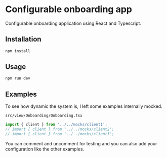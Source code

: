 # Configurable onboarding app

Configurable onboarding application using React and Typescript.

## Installation

```bash
npm install
```

## Usage

```bash
npm run dev
```

## Examples
To see how dynamic the system is, I left some examples internally mocked.

`
src/view/Onboarding/Onboarding.tsx
`
```javascript
import { client } from '../../mocks/client1';
// import { client } from '../../mocks/client2';
// import { client } from '../../mocks/client3';

```
You can comment and uncomment for testing and you can also add your configuration like the other examples.

